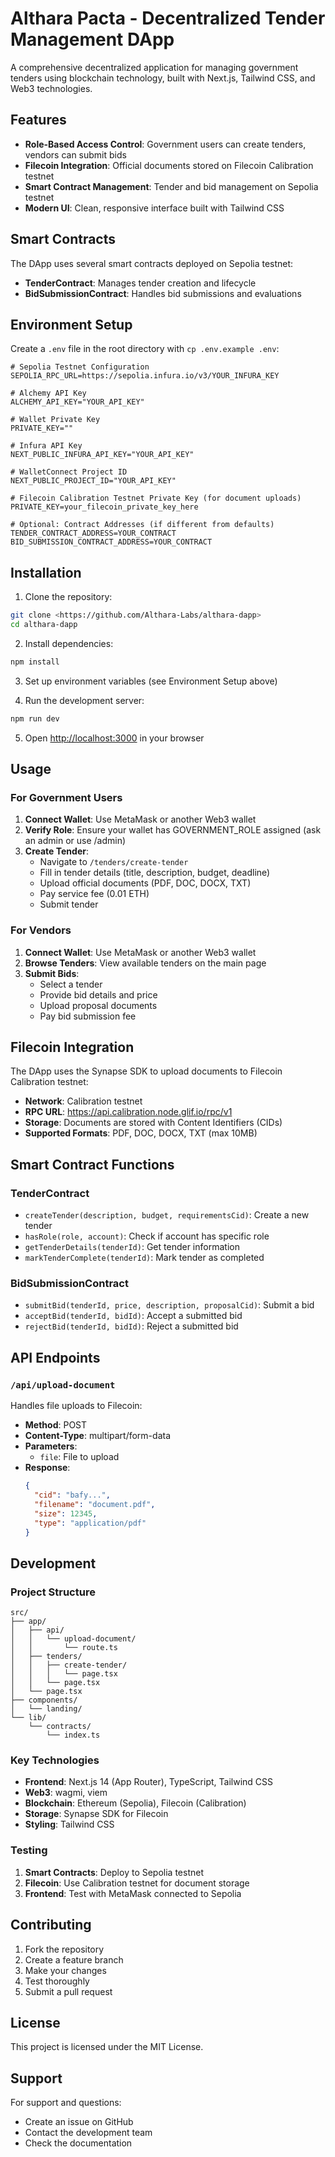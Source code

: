 # Althara Pacta - Decentralized Tender Management DApp

A comprehensive decentralized application for managing government tenders using blockchain technology, built with Next.js, Tailwind CSS, and Web3 technologies.

## Features

- **Role-Based Access Control**: Government users can create tenders, vendors can submit bids
- **Filecoin Integration**: Official documents stored on Filecoin Calibration testnet
- **Smart Contract Management**: Tender and bid management on Sepolia testnet
- **Modern UI**: Clean, responsive interface built with Tailwind CSS

## Smart Contracts

The DApp uses several smart contracts deployed on Sepolia testnet:

- **TenderContract**: Manages tender creation and lifecycle
- **BidSubmissionContract**: Handles bid submissions and evaluations

## Environment Setup

Create a `.env` file in the root directory with `cp .env.example .env`:

```env
# Sepolia Testnet Configuration
SEPOLIA_RPC_URL=https://sepolia.infura.io/v3/YOUR_INFURA_KEY

# Alchemy API Key
ALCHEMY_API_KEY="YOUR_API_KEY"

# Wallet Private Key
PRIVATE_KEY=""

# Infura API Key
NEXT_PUBLIC_INFURA_API_KEY="YOUR_API_KEY"

# WalletConnect Project ID
NEXT_PUBLIC_PROJECT_ID="YOUR_API_KEY"

# Filecoin Calibration Testnet Private Key (for document uploads)
PRIVATE_KEY=your_filecoin_private_key_here

# Optional: Contract Addresses (if different from defaults)
TENDER_CONTRACT_ADDRESS=YOUR_CONTRACT
BID_SUBMISSION_CONTRACT_ADDRESS=YOUR_CONTRACT
```

## Installation

1. Clone the repository:
```bash
git clone <https://github.com/Althara-Labs/althara-dapp>
cd althara-dapp
```

2. Install dependencies:
```bash
npm install
```

3. Set up environment variables (see Environment Setup above)

4. Run the development server:
```bash
npm run dev
```

5. Open [http://localhost:3000](http://localhost:3000) in your browser

## Usage

### For Government Users

1. **Connect Wallet**: Use MetaMask or another Web3 wallet
2. **Verify Role**: Ensure your wallet has GOVERNMENT_ROLE assigned (ask an admin or use /admin)
3. **Create Tender**:
   - Navigate to `/tenders/create-tender`
   - Fill in tender details (title, description, budget, deadline)
   - Upload official documents (PDF, DOC, DOCX, TXT)
   - Pay service fee (0.01 ETH)
   - Submit tender

### For Vendors

1. **Connect Wallet**: Use MetaMask or another Web3 wallet
2. **Browse Tenders**: View available tenders on the main page
3. **Submit Bids**: 
   - Select a tender
   - Provide bid details and price
   - Upload proposal documents
   - Pay bid submission fee

## Filecoin Integration

The DApp uses the Synapse SDK to upload documents to Filecoin Calibration testnet:

- **Network**: Calibration testnet
- **RPC URL**: https://api.calibration.node.glif.io/rpc/v1
- **Storage**: Documents are stored with Content Identifiers (CIDs)
- **Supported Formats**: PDF, DOC, DOCX, TXT (max 10MB)

## Smart Contract Functions

### TenderContract

- `createTender(description, budget, requirementsCid)`: Create a new tender
- `hasRole(role, account)`: Check if account has specific role
- `getTenderDetails(tenderId)`: Get tender information
- `markTenderComplete(tenderId)`: Mark tender as completed

### BidSubmissionContract

- `submitBid(tenderId, price, description, proposalCid)`: Submit a bid
- `acceptBid(tenderId, bidId)`: Accept a submitted bid
- `rejectBid(tenderId, bidId)`: Reject a submitted bid

## API Endpoints

### `/api/upload-document`

Handles file uploads to Filecoin:

- **Method**: POST
- **Content-Type**: multipart/form-data
- **Parameters**: 
  - `file`: File to upload
- **Response**: 
  ```json
  {
    "cid": "bafy...",
    "filename": "document.pdf",
    "size": 12345,
    "type": "application/pdf"
  }
  ```

## Development

### Project Structure

```
src/
├── app/
│   ├── api/
│   │   └── upload-document/
│   │       └── route.ts
│   ├── tenders/
│   │   ├── create-tender/
│   │   │   └── page.tsx
│   │   └── page.tsx
│   └── page.tsx
├── components/
│   └── landing/
└── lib/
    └── contracts/
        └── index.ts
```

### Key Technologies

- **Frontend**: Next.js 14 (App Router), TypeScript, Tailwind CSS
- **Web3**: wagmi, viem
- **Blockchain**: Ethereum (Sepolia), Filecoin (Calibration)
- **Storage**: Synapse SDK for Filecoin
- **Styling**: Tailwind CSS

### Testing

1. **Smart Contracts**: Deploy to Sepolia testnet
2. **Filecoin**: Use Calibration testnet for document storage
3. **Frontend**: Test with MetaMask connected to Sepolia

## Contributing

1. Fork the repository
2. Create a feature branch
3. Make your changes
4. Test thoroughly
5. Submit a pull request

## License

This project is licensed under the MIT License.

## Support

For support and questions:
- Create an issue on GitHub
- Contact the development team
- Check the documentation

